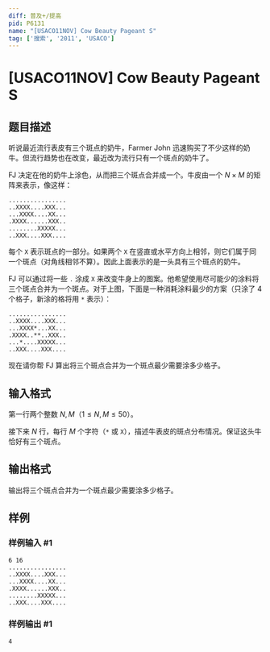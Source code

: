 ```yaml
---
diff: 普及+/提高
pid: P6131
name: "[USACO11NOV] Cow Beauty Pageant S"
tag: ['搜索', '2011', 'USACO']
---
```

# [USACO11NOV] Cow Beauty Pageant S
## 题目描述

听说最近流行表皮有三个斑点的奶牛，Farmer John 迅速购买了不少这样的奶牛。但流行趋势也在改变，最近改为流行只有一个斑点的奶牛了。

FJ 决定在他的奶牛上涂色，从而把三个斑点合并成一个。牛皮由一个 $N \times M$ 的矩阵来表示，像这样：

```plain
................
..XXXX....XXX...
...XXXX....XX...
.XXXX......XXX..
........XXXXX...
..XXX....XXX....
```

每个 `X` 表示斑点的一部分。如果两个 `X` 在竖直或水平方向上相邻，则它们属于同一个斑点（对角线相邻不算）。因此上面表示的是一头具有三个斑点的奶牛。

FJ 可以通过将一些 `.` 涂成 `X` 来改变牛身上的图案。他希望使用尽可能少的涂料将三个斑点合并为一个斑点。对于上图，下面是一种消耗涂料最少的方案（只涂了 4 个格子，新涂的格将用 `*` 表示）：

```plain
................
..XXXX....XXX...
...XXXX*...XX...
.XXXX..**..XXX..
...*....XXXXX...
..XXX....XXX....
```

现在请你帮 FJ 算出将三个斑点合并为一个斑点最少需要涂多少格子。
## 输入格式

第一行两个整数 $N,M$（$1 \leq N,M \leq 50$）。

接下来 $N$ 行，每行 $M$ 个字符（`*` 或 `X`），描述牛表皮的斑点分布情况。保证这头牛恰好有三个斑点。
## 输出格式

输出将三个斑点合并为一个斑点最少需要涂多少格子。
## 样例

### 样例输入 #1
```
6 16
................
..XXXX....XXX...
...XXXX....XX...
.XXXX......XXX..
........XXXXX...
..XXX....XXX....
```
### 样例输出 #1
```
4
```
